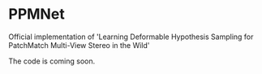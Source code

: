 # PPMNet
Official implementation of 'Learning Deformable Hypothesis Sampling for PatchMatch Multi-View Stereo in the Wild' 

The code is coming soon.
